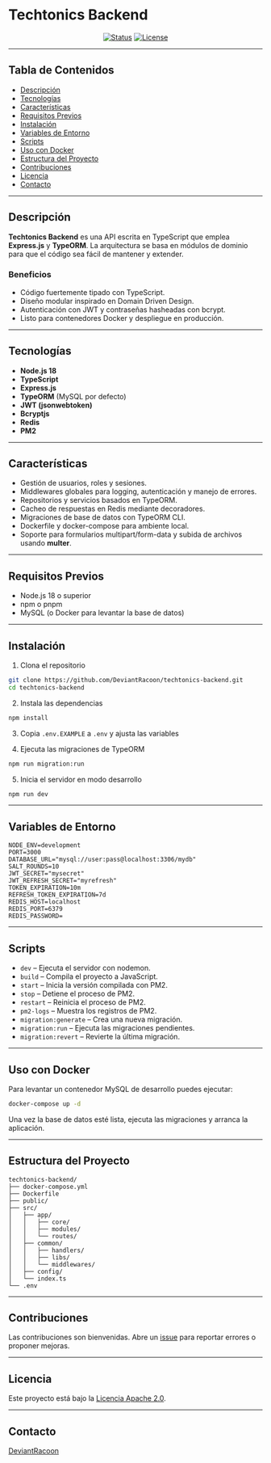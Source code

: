 # Techtonics Backend

<div align="center">

[![Status](https://img.shields.io/badge/status-active-success.svg)]()
[![License](https://img.shields.io/badge/license-Apache_2.0-blue.svg)](/LICENSE)

</div>

---

## Tabla de Contenidos
- [Descripción](#descripción)
- [Tecnologías](#tecnologías)
- [Características](#características)
- [Requisitos Previos](#requisitos-previos)
- [Instalación](#instalación)
- [Variables de Entorno](#variables-de-entorno)
- [Scripts](#scripts)
- [Uso con Docker](#uso-con-docker)
- [Estructura del Proyecto](#estructura-del-proyecto)
- [Contribuciones](#contribuciones)
- [Licencia](#licencia)
- [Contacto](#contacto)

---

## Descripción

**Techtonics Backend** es una API escrita en TypeScript que emplea **Express.js** y **TypeORM**. La arquitectura se basa en módulos de dominio para que el código sea fácil de mantener y extender.

### Beneficios

- Código fuertemente tipado con TypeScript.
- Diseño modular inspirado en Domain Driven Design.
- Autenticación con JWT y contraseñas hasheadas con bcrypt.
- Listo para contenedores Docker y despliegue en producción.

---

## Tecnologías

- **Node.js 18**
- **TypeScript**
- **Express.js**
- **TypeORM** (MySQL por defecto)
- **JWT (jsonwebtoken)**
- **Bcryptjs**
- **Redis**
- **PM2**

---

## Características

- Gestión de usuarios, roles y sesiones.
- Middlewares globales para logging, autenticación y manejo de errores.
- Repositorios y servicios basados en TypeORM.
- Cacheo de respuestas en Redis mediante decoradores.
- Migraciones de base de datos con TypeORM CLI.
- Dockerfile y docker-compose para ambiente local.
- Soporte para formularios multipart/form-data y subida de archivos usando **multer**.

---

## Requisitos Previos

- Node.js 18 o superior
- npm o pnpm
- MySQL (o Docker para levantar la base de datos)

---

## Instalación

1. Clona el repositorio

```bash
git clone https://github.com/DeviantRacoon/techtonics-backend.git
cd techtonics-backend
```

2. Instala las dependencias

```bash
npm install
```

3. Copia `.env.EXAMPLE` a `.env` y ajusta las variables

4. Ejecuta las migraciones de TypeORM

```bash
npm run migration:run
```

5. Inicia el servidor en modo desarrollo

```bash
npm run dev
```

---

## Variables de Entorno

```env
NODE_ENV=development
PORT=3000
DATABASE_URL="mysql://user:pass@localhost:3306/mydb"
SALT_ROUNDS=10
JWT_SECRET="mysecret"
JWT_REFRESH_SECRET="myrefresh"
TOKEN_EXPIRATION=10m
REFRESH_TOKEN_EXPIRATION=7d
REDIS_HOST=localhost
REDIS_PORT=6379
REDIS_PASSWORD=
```

---

## Scripts

- `dev` – Ejecuta el servidor con nodemon.
- `build` – Compila el proyecto a JavaScript.
- `start` – Inicia la versión compilada con PM2.
- `stop` – Detiene el proceso de PM2.
- `restart` – Reinicia el proceso de PM2.
- `pm2-logs` – Muestra los registros de PM2.
- `migration:generate` – Crea una nueva migración.
- `migration:run` – Ejecuta las migraciones pendientes.
- `migration:revert` – Revierte la última migración.

---

## Uso con Docker

Para levantar un contenedor MySQL de desarrollo puedes ejecutar:

```bash
docker-compose up -d
```

Una vez la base de datos esté lista, ejecuta las migraciones y arranca la aplicación.

---

## Estructura del Proyecto

```
techtonics-backend/
├── docker-compose.yml
├── Dockerfile
├── public/
├── src/
│   ├── app/
│   │   ├── core/
│   │   ├── modules/
│   │   └── routes/
│   ├── common/
│   │   ├── handlers/
│   │   ├── libs/
│   │   └── middlewares/
│   ├── config/
│   └── index.ts
└── .env
```

---

## Contribuciones

Las contribuciones son bienvenidas. Abre un [issue](https://github.com/DeviantRacoon/techtonics-backend/issues) para reportar errores o proponer mejoras.

---

## Licencia

Este proyecto está bajo la [Licencia Apache 2.0](LICENSE).

---

## Contacto

[DeviantRacoon](https://github.com/DeviantRacoon)
